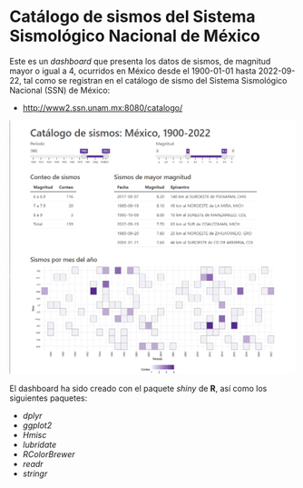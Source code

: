 # Catálogo de sismos del Sistema Sismológico Nacional de México

Este es un *dashboard* que presenta los datos de sismos, de magnitud mayor o igual a 4, ocurridos en México desde el 1900-01-01 hasta 2022-09-22, tal como se registran en el catálogo de sismo del Sistema Sismológico Nacional (SSN) de México:

* http://www2.ssn.unam.mx:8080/catalogo/

![](app_snapshot.png)

El dashboard ha sido creado con el paquete *shiny* de **R**, así como los siguientes paquetes:

* *dplyr*
* *ggplot2*
* *Hmisc*
* *lubridate*
* *RColorBrewer*
* *readr*
* *stringr*
